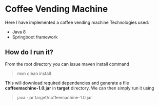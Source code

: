 # Coffee Vending Machine
Here I have implemented a coffee vending machine
Technologies used:
- Java 8
- Springboot framework

## How do I run it?
From the root directory you can issue maven install command
> mvn clean install

This will download required dependencies and generate a file **coffeemachine-1.0.jar** in **target** directory. 
We can then simply run it using
> java -jar target/coffeemachine-1.0.jar
